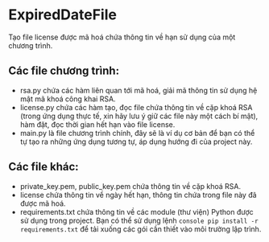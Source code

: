 # ExpiredDateFile
Tạo file license được mã hoá chứa thông tin về hạn sử dụng của một chương trình.

## Các file chương trình:
- rsa.py chứa các hàm liên quan tới mã hoá, giải mã thông tin sử dụng hệ mật mã khoá công khai RSA.
- license.py chứa các hàm tạo, đọc file chứa thông tin về cặp khoá RSA (trong ứng dụng thực tế, xin hãy lưu ý giữ các file này một cách bí mật), hàm đặt, đọc thời gian hết hạn vào file license.
- main.py là file chương trình chính, đây sẽ là ví dụ cơ bản để bạn có thể tự tạo ra những ứng dụng tương tự, áp dụng hướng đi của project này.

## Các file khác:
- private_key.pem, public_key.pem chứa thông tin về cặp khoá RSA.
- license chứa thông tin về ngày hết hạn, thông tin chứa trong file này đã được mã hoá.
- requirements.txt chứa thông tin về các module (thư viện) Python được sử dụng trong project. Bạn có thể sử dụng lệnh ```console pip install -r requirements.txt``` để tải xuống các gói cần thiết vào môi trường lập trình.
